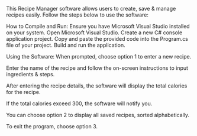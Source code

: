 This Recipe Manager software allows users to create, save & manage recipes easily. 
Follow the steps below to use the software:

How to Compile and Run:
Ensure you have Microsoft Visual Studio installed on your system.
Open Microsoft Visual Studio.
Create a new C# console application project.
Copy and paste the provided code into the Program.cs file of your project.
Build and run the application.

Using the Software:
When prompted, choose option 1 to enter a new recipe.

Enter the name of the recipe and follow the on-screen instructions to input ingredients & steps.

After entering the recipe details, the software will display the total calories for the recipe.

If the total calories exceed 300, the software will notify you.

You can choose option 2 to display all saved recipes, sorted alphabetically.

To exit the program, choose option 3.
